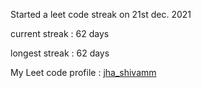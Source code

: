 Started a leet code streak on 21st dec. 2021

current streak : 62 days

longest streak : 62 days

My Leet code profile : [jha_shivamm](https://leetcode.com/jha_shivamm/)


